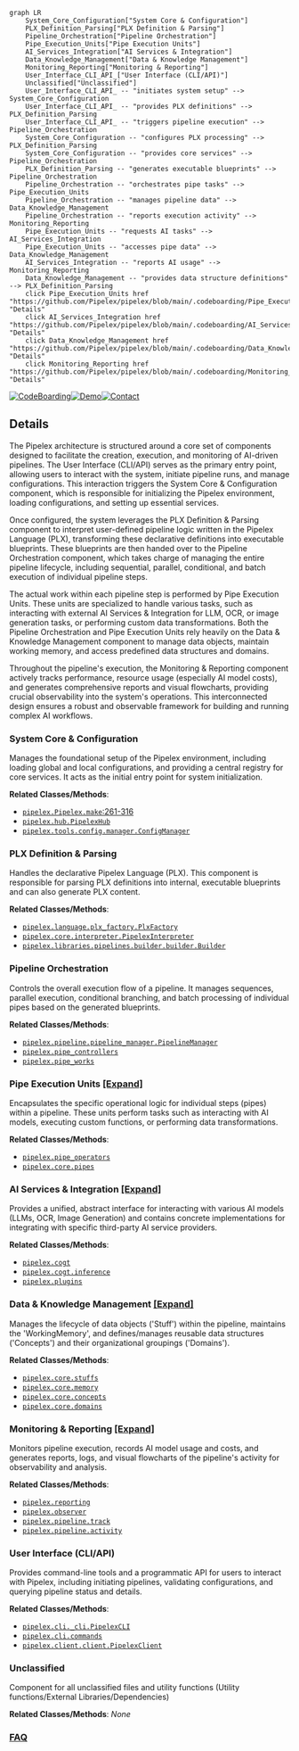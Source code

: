 ```mermaid
graph LR
    System_Core_Configuration["System Core & Configuration"]
    PLX_Definition_Parsing["PLX Definition & Parsing"]
    Pipeline_Orchestration["Pipeline Orchestration"]
    Pipe_Execution_Units["Pipe Execution Units"]
    AI_Services_Integration["AI Services & Integration"]
    Data_Knowledge_Management["Data & Knowledge Management"]
    Monitoring_Reporting["Monitoring & Reporting"]
    User_Interface_CLI_API_["User Interface (CLI/API)"]
    Unclassified["Unclassified"]
    User_Interface_CLI_API_ -- "initiates system setup" --> System_Core_Configuration
    User_Interface_CLI_API_ -- "provides PLX definitions" --> PLX_Definition_Parsing
    User_Interface_CLI_API_ -- "triggers pipeline execution" --> Pipeline_Orchestration
    System_Core_Configuration -- "configures PLX processing" --> PLX_Definition_Parsing
    System_Core_Configuration -- "provides core services" --> Pipeline_Orchestration
    PLX_Definition_Parsing -- "generates executable blueprints" --> Pipeline_Orchestration
    Pipeline_Orchestration -- "orchestrates pipe tasks" --> Pipe_Execution_Units
    Pipeline_Orchestration -- "manages pipeline data" --> Data_Knowledge_Management
    Pipeline_Orchestration -- "reports execution activity" --> Monitoring_Reporting
    Pipe_Execution_Units -- "requests AI tasks" --> AI_Services_Integration
    Pipe_Execution_Units -- "accesses pipe data" --> Data_Knowledge_Management
    AI_Services_Integration -- "reports AI usage" --> Monitoring_Reporting
    Data_Knowledge_Management -- "provides data structure definitions" --> PLX_Definition_Parsing
    click Pipe_Execution_Units href "https://github.com/Pipelex/pipelex/blob/main/.codeboarding/Pipe_Execution_Units.md" "Details"
    click AI_Services_Integration href "https://github.com/Pipelex/pipelex/blob/main/.codeboarding/AI_Services_Integration.md" "Details"
    click Data_Knowledge_Management href "https://github.com/Pipelex/pipelex/blob/main/.codeboarding/Data_Knowledge_Management.md" "Details"
    click Monitoring_Reporting href "https://github.com/Pipelex/pipelex/blob/main/.codeboarding/Monitoring_Reporting.md" "Details"
```

[![CodeBoarding](https://img.shields.io/badge/Generated%20by-CodeBoarding-9cf?style=flat-square)](https://github.com/CodeBoarding/CodeBoarding)[![Demo](https://img.shields.io/badge/Try%20our-Demo-blue?style=flat-square)](https://www.codeboarding.org/diagrams)[![Contact](https://img.shields.io/badge/Contact%20us%20-%20contact@codeboarding.org-lightgrey?style=flat-square)](mailto:contact@codeboarding.org)

## Details

The Pipelex architecture is structured around a core set of components designed to facilitate the creation, execution, and monitoring of AI-driven pipelines. The User Interface (CLI/API) serves as the primary entry point, allowing users to interact with the system, initiate pipeline runs, and manage configurations. This interaction triggers the System Core & Configuration component, which is responsible for initializing the Pipelex environment, loading configurations, and setting up essential services.

Once configured, the system leverages the PLX Definition & Parsing component to interpret user-defined pipeline logic written in the Pipelex Language (PLX), transforming these declarative definitions into executable blueprints. These blueprints are then handed over to the Pipeline Orchestration component, which takes charge of managing the entire pipeline lifecycle, including sequential, parallel, conditional, and batch execution of individual pipeline steps.

The actual work within each pipeline step is performed by Pipe Execution Units. These units are specialized to handle various tasks, such as interacting with external AI Services & Integration for LLM, OCR, or image generation tasks, or performing custom data transformations. Both the Pipeline Orchestration and Pipe Execution Units rely heavily on the Data & Knowledge Management component to manage data objects, maintain working memory, and access predefined data structures and domains.

Throughout the pipeline's execution, the Monitoring & Reporting component actively tracks performance, resource usage (especially AI model costs), and generates comprehensive reports and visual flowcharts, providing crucial observability into the system's operations. This interconnected design ensures a robust and observable framework for building and running complex AI workflows.

### System Core & Configuration
Manages the foundational setup of the Pipelex environment, including loading global and local configurations, and providing a central registry for core services. It acts as the initial entry point for system initialization.


**Related Classes/Methods**:

- <a href="https://github.com/Pipelex/pipelex/blob/mainpipelex/pipelex.py#L261-L316" target="_blank" rel="noopener noreferrer">`pipelex.Pipelex.make`:261-316</a>
- <a href="https://github.com/Pipelex/pipelex/blob/mainpipelex/hub.py" target="_blank" rel="noopener noreferrer">`pipelex.hub.PipelexHub`</a>
- <a href="https://github.com/Pipelex/pipelex/blob/mainpipelex/tools/config/manager.py" target="_blank" rel="noopener noreferrer">`pipelex.tools.config.manager.ConfigManager`</a>


### PLX Definition & Parsing
Handles the declarative Pipelex Language (PLX). This component is responsible for parsing PLX definitions into internal, executable blueprints and can also generate PLX content.


**Related Classes/Methods**:

- <a href="https://github.com/Pipelex/pipelex/blob/mainpipelex/language/plx_factory.py" target="_blank" rel="noopener noreferrer">`pipelex.language.plx_factory.PlxFactory`</a>
- <a href="https://github.com/Pipelex/pipelex/blob/mainpipelex/core/interpreter.py" target="_blank" rel="noopener noreferrer">`pipelex.core.interpreter.PipelexInterpreter`</a>
- <a href="https://github.com/Pipelex/pipelex/blob/mainpipelex/libraries/pipelines/builder/builder.py" target="_blank" rel="noopener noreferrer">`pipelex.libraries.pipelines.builder.builder.Builder`</a>


### Pipeline Orchestration
Controls the overall execution flow of a pipeline. It manages sequences, parallel execution, conditional branching, and batch processing of individual pipes based on the generated blueprints.


**Related Classes/Methods**:

- <a href="https://github.com/Pipelex/pipelex/blob/mainpipelex/pipeline/pipeline_manager.py" target="_blank" rel="noopener noreferrer">`pipelex.pipeline.pipeline_manager.PipelineManager`</a>
- <a href="https://github.com/Pipelex/pipelex/blob/mainpipelex/pipe_controllers" target="_blank" rel="noopener noreferrer">`pipelex.pipe_controllers`</a>
- <a href="https://github.com/Pipelex/pipelex/blob/mainpipelex/pipe_works" target="_blank" rel="noopener noreferrer">`pipelex.pipe_works`</a>


### Pipe Execution Units [[Expand]](./Pipe_Execution_Units.md)
Encapsulates the specific operational logic for individual steps (pipes) within a pipeline. These units perform tasks such as interacting with AI models, executing custom functions, or performing data transformations.


**Related Classes/Methods**:

- <a href="https://github.com/Pipelex/pipelex/blob/mainpipelex/pipe_operators" target="_blank" rel="noopener noreferrer">`pipelex.pipe_operators`</a>
- <a href="https://github.com/Pipelex/pipelex/blob/mainpipelex/core/pipes" target="_blank" rel="noopener noreferrer">`pipelex.core.pipes`</a>


### AI Services & Integration [[Expand]](./AI_Services_Integration.md)
Provides a unified, abstract interface for interacting with various AI models (LLMs, OCR, Image Generation) and contains concrete implementations for integrating with specific third-party AI service providers.


**Related Classes/Methods**:

- <a href="https://github.com/Pipelex/pipelex/blob/mainpipelex/cogt" target="_blank" rel="noopener noreferrer">`pipelex.cogt`</a>
- <a href="https://github.com/Pipelex/pipelex/blob/mainpipelex/cogt/inference" target="_blank" rel="noopener noreferrer">`pipelex.cogt.inference`</a>
- <a href="https://github.com/Pipelex/pipelex/blob/mainpipelex/plugins" target="_blank" rel="noopener noreferrer">`pipelex.plugins`</a>


### Data & Knowledge Management [[Expand]](./Data_Knowledge_Management.md)
Manages the lifecycle of data objects ('Stuff') within the pipeline, maintains the 'WorkingMemory', and defines/manages reusable data structures ('Concepts') and their organizational groupings ('Domains').


**Related Classes/Methods**:

- <a href="https://github.com/Pipelex/pipelex/blob/mainpipelex/core/stuffs" target="_blank" rel="noopener noreferrer">`pipelex.core.stuffs`</a>
- <a href="https://github.com/Pipelex/pipelex/blob/mainpipelex/core/memory" target="_blank" rel="noopener noreferrer">`pipelex.core.memory`</a>
- <a href="https://github.com/Pipelex/pipelex/blob/mainpipelex/core/concepts" target="_blank" rel="noopener noreferrer">`pipelex.core.concepts`</a>
- <a href="https://github.com/Pipelex/pipelex/blob/mainpipelex/core/domains" target="_blank" rel="noopener noreferrer">`pipelex.core.domains`</a>


### Monitoring & Reporting [[Expand]](./Monitoring_Reporting.md)
Monitors pipeline execution, records AI model usage and costs, and generates reports, logs, and visual flowcharts of the pipeline's activity for observability and analysis.


**Related Classes/Methods**:

- <a href="https://github.com/Pipelex/pipelex/blob/mainpipelex/reporting" target="_blank" rel="noopener noreferrer">`pipelex.reporting`</a>
- <a href="https://github.com/Pipelex/pipelex/blob/mainpipelex/observer" target="_blank" rel="noopener noreferrer">`pipelex.observer`</a>
- <a href="https://github.com/Pipelex/pipelex/blob/mainpipelex/pipeline/track" target="_blank" rel="noopener noreferrer">`pipelex.pipeline.track`</a>
- <a href="https://github.com/Pipelex/pipelex/blob/mainpipelex/pipeline/activity" target="_blank" rel="noopener noreferrer">`pipelex.pipeline.activity`</a>


### User Interface (CLI/API)
Provides command-line tools and a programmatic API for users to interact with Pipelex, including initiating pipelines, validating configurations, and querying pipeline status and details.


**Related Classes/Methods**:

- <a href="https://github.com/Pipelex/pipelex/blob/mainpipelex/cli/_cli.py" target="_blank" rel="noopener noreferrer">`pipelex.cli._cli.PipelexCLI`</a>
- <a href="https://github.com/Pipelex/pipelex/blob/mainpipelex/cli/commands" target="_blank" rel="noopener noreferrer">`pipelex.cli.commands`</a>
- <a href="https://github.com/Pipelex/pipelex/blob/mainpipelex/client/client.py" target="_blank" rel="noopener noreferrer">`pipelex.client.client.PipelexClient`</a>


### Unclassified
Component for all unclassified files and utility functions (Utility functions/External Libraries/Dependencies)


**Related Classes/Methods**: _None_



### [FAQ](https://github.com/CodeBoarding/GeneratedOnBoardings/tree/main?tab=readme-ov-file#faq)
